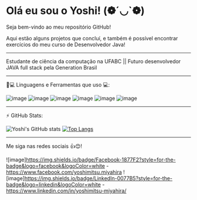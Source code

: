 # Olá eu sou o Yoshi! (❁´◡`❁)
  Seja bem-vindo ao meu repositório GitHub!

   Aqui estão alguns projetos que concluí, 
e também é possível encontrar exercícios
do meu curso de Desenvolvedor Java!
                                 
__________________________________________________________________________________________________________________________________________
Estudante de ciência da computação na UFABC ||
Futuro desenvolvedor JAVA full stack pela Generation Brasil
__________________________________________________________________________________________________________________________________________
🚀💻 Linguagens e Ferramentas que uso 💻:


![image](https://img.shields.io/badge/HTML5-E34F26?style=for-the-badge&logo=html5&logoColor=white)
![image](https://img.shields.io/badge/Java-ED8B00?style=for-the-badge&logo=java&logoColor=white)
![image](https://img.shields.io/badge/MySQL-00000F?style=for-the-badge&logo=mysql&logoColor=white)
![image](https://img.shields.io/badge/Angular-DD0031?style=for-the-badge&logo=angular&logoColor=white)
![image](https://img.shields.io/badge/Eclipse-2C2255?style=for-the-badge&logo=eclipse&logoColor=white)
![image](https://img.shields.io/badge/Docker-2CA5E0?style=for-the-badge&logo=docker&logoColor=white)

__________________________________________________________________________________________________________________________________________
⚡ GitHub Stats:


![Yoshi's GitHub stats](https://github-readme-stats.vercel.app/api?username=YoshiiTsuu&show_icons=true&theme=cobalt)
[![Top Langs](https://github-readme-stats.vercel.app/api/top-langs/?username=YoshiiTsuu&layout=compact)](https://github.com/YoshiiTsuu/github-readme-stats)

__________________________________________________________________________________________________________________________________________
Me siga nas redes sociais 👍😊!

![image]https://img.shields.io/badge/Facebook-1877F2?style=for-the-badge&logo=facebook&logoColor=white - https://www.facebook.com/yoshimitsu.miyahira 
![image]https://img.shields.io/badge/LinkedIn-0077B5?style=for-the-badge&logo=linkedin&logoColor=white - https://www.linkedin.com/in/yoshimitsu-miyahira/

